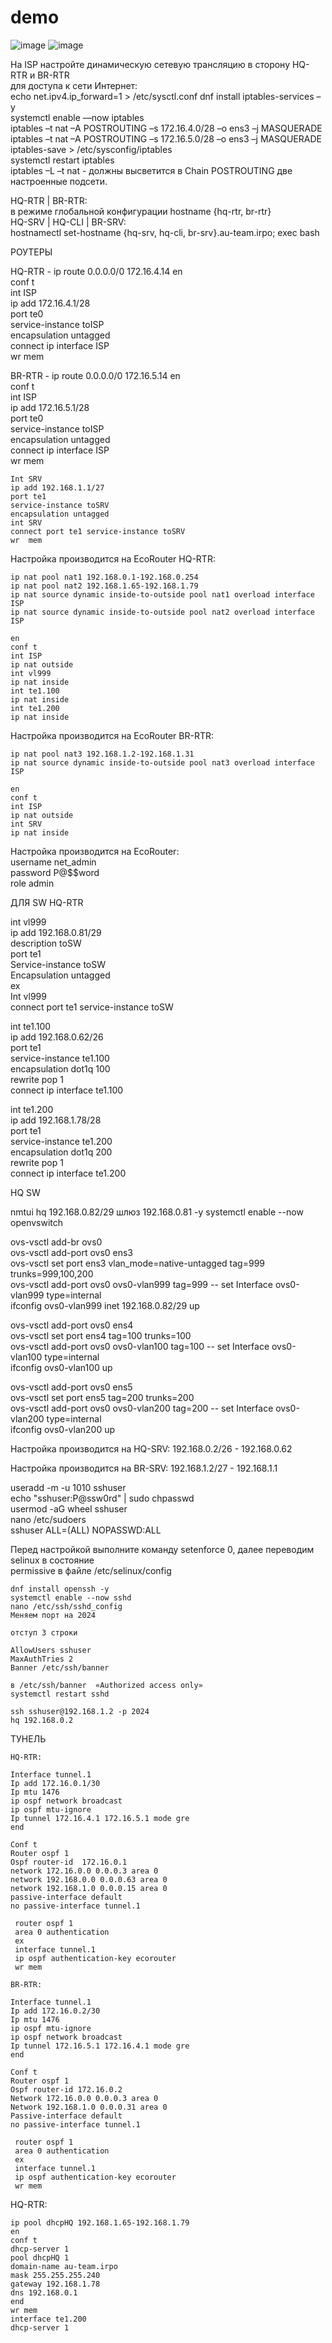 # demo
![image](https://github.com/user-attachments/assets/5ccb31a6-f690-4789-8037-62b7049578a1)
![image](https://github.com/user-attachments/assets/78b44241-aac2-4fd0-8613-39edf773cb04)

На ISP настройте динамическую сетевую трансляцию в сторону HQ-RTR и BR-RTR  
для доступа к сети Интернет:  
echo net.ipv4.ip_forward=1 > /etc/sysctl.conf
dnf install iptables-services –y   
systemctl enable ––now iptables  
iptables –t nat –A POSTROUTING –s 172.16.4.0/28 –o ens3 –j MASQUERADE  
iptables –t nat –A POSTROUTING –s 172.16.5.0/28 –o ens3 –j MASQUERADE  
iptables-save > /etc/sysconfig/iptables  
systemctl restart iptables  
iptables –L –t nat - должны высветится в Chain POSTROUTING две настроенные подсети.  


HQ-RTR | BR-RTR:  
в режиме глобальной конфигурации hostname {hq-rtr, br-rtr}    
HQ-SRV | HQ-CLI | BR-SRV:  
hostnamectl set-hostname {hq-srv, hq-cli, br-srv}.au-team.irpo; exec bash 




РОУТЕРЫ 

HQ-RTR - ip route 0.0.0.0/0 172.16.4.14 
en  
conf t      
int ISP       
ip add 172.16.4.1/28       
port te0       
service-instance toISP       
encapsulation untagged       
connect ip interface ISP       
wr  mem       

BR-RTR - ip route 0.0.0.0/0 172.16.5.14 
en  
conf t  
int ISP  
ip add 172.16.5.1/28  
port te0  
service-instance toISP  
encapsulation untagged  
connect ip interface ISP  
wr mem

```
Int SRV     
ip add 192.168.1.1/27   
port te1  
service-instance toSRV  
encapsulation untagged   
int SRV   
connect port te1 service-instance toSRV   
wr  mem 
```

Настройка производится на EcoRouter HQ-RTR: 
```
ip nat pool nat1 192.168.0.1-192.168.0.254
ip nat pool nat2 192.168.1.65-192.168.1.79 
ip nat source dynamic inside-to-outside pool nat1 overload interface ISP 
ip nat source dynamic inside-to-outside pool nat2 overload interface ISP 

en
conf t
int ISP
ip nat outside
int vl999
ip nat inside
int te1.100
ip nat inside
int te1.200
ip nat inside
```

Настройка производится на EcoRouter BR-RTR: 
```
ip nat pool nat3 192.168.1.2-192.168.1.31  
ip nat source dynamic inside-to-outside pool nat3 overload interface ISP 

en
conf t
int ISP
ip nat outsidе
int SRV
ip nat inside
```



Настройка производится на EcoRouter:  
username net_admin  
password P@$$word  
role admin  


ДЛЯ SW
HQ-RTR

int vl999  
ip add 192.168.0.81/29  
description toSW  
port te1  
Service-instance toSW  
Encapsulation untagged  
ex  
Int vl999  
connect port te1 service-instance toSW  

int te1.100  
ip add 192.168.0.62/26  
port te1  
service-instance te1.100  
encapsulation dot1q 100  
rewrite pop 1  
connect ip interface te1.100  

int te1.200  
ip add 192.168.1.78/28  
port te1  
service-instance te1.200  
encapsulation dot1q 200  
rewrite pop 1  
connect ip interface te1.200  


HQ SW

nmtui hq 192.168.0.82/29
шлюз 192.168.0.81
-y
systemctl enable --now openvswitch

ovs-vsctl add-br ovs0  
ovs-vsctl add-port ovs0 ens3  
ovs-vsctl set port ens3 vlan_mode=native-untagged tag=999 trunks=999,100,200  
ovs-vsctl add-port ovs0 ovs0-vlan999 tag=999 -- set Interface ovs0-vlan999 type=internal  
ifconfig ovs0-vlan999 inet 192.168.0.82/29 up  

ovs-vsctl add-port ovs0 ens4  
ovs-vsctl set port ens4 tag=100 trunks=100  
ovs-vsctl add-port ovs0 ovs0-vlan100 tag=100 -- set Interface ovs0-vlan100 type=internal  
ifconfig ovs0-vlan100 up  

ovs-vsctl add-port ovs0 ens5  
ovs-vsctl set port ens5 tag=200 trunks=200  
ovs-vsctl add-port ovs0 ovs0-vlan200 tag=200 -- set Interface ovs0-vlan200 type=internal  
ifconfig ovs0-vlan200 up 



Настройка производится на HQ-SRV: 192.168.0.2/26 - 192.168.0.62  

Настройка производится на BR-SRV: 192.168.1.2/27 - 192.168.1.1

useradd -m -u 1010 sshuser  
echo "sshuser:P@ssw0rd" | sudo chpasswd  
usermod -aG wheel sshuser  
nano /etc/sudoers  
sshuser ALL=(ALL) NOPASSWD:ALL


Перед настройкой выполните команду setenforce 0, далее переводим selinux в состояние  
permissive в файле /etc/selinux/config
```
dnf install openssh -y
systemctl enable --now sshd
nano /etc/ssh/sshd_config
Меняем порт на 2024

отступ 3 строки

AllowUsers sshuser
MaxAuthTries 2
Banner /etc/ssh/banner

в /etc/ssh/banner  «Authorized access only»
systemctl restart sshd

ssh sshuser@192.168.1.2 -p 2024 
hq 192.168.0.2
```
ТУНЕЛЬ

```
HQ-RTR:

Interface tunnel.1  
Ip add 172.16.0.1/30  
Ip mtu 1476
ip ospf network broadcast
ip ospf mtu-ignore
Ip tunnel 172.16.4.1 172.16.5.1 mode gre
end

Conf t
Router ospf 1
Ospf router-id  172.16.0.1
network 172.16.0.0 0.0.0.3 area 0
network 192.168.0.0 0.0.0.63 area 0
network 192.168.1.0 0.0.0.15 area 0
passive-interface default
no passive-interface tunnel.1

 router ospf 1
 area 0 authentication 
 ex
 interface tunnel.1  
 ip ospf authentication-key ecorouter  
 wr mem  

BR-RTR:

Interface tunnel.1
Ip add 172.16.0.2/30
Ip mtu 1476
ip ospf mtu-ignore
ip ospf network broadcast
Ip tunnel 172.16.5.1 172.16.4.1 mode gre
end

Conf t
Router ospf 1
Ospf router-id 172.16.0.2
Network 172.16.0.0 0.0.0.3 area 0
Network 192.168.1.0 0.0.0.31 area 0
Passive-interface default
no passive-interface tunnel.1

 router ospf 1  
 area 0 authentication 
 ex  
 interface tunnel.1  
 ip ospf authentication-key ecorouter  
 wr mem  

```
HQ-RTR:
```
ip pool dhcpHQ 192.168.1.65-192.168.1.79
en
conf t
dhcp-server 1
pool dhcpHQ 1
domain-name au-team.irpo
mask 255.255.255.240  
gateway 192.168.1.78  
dns 192.168.0.1  
end  
wr mem  
interface te1.200
dhcp-server 1
```
